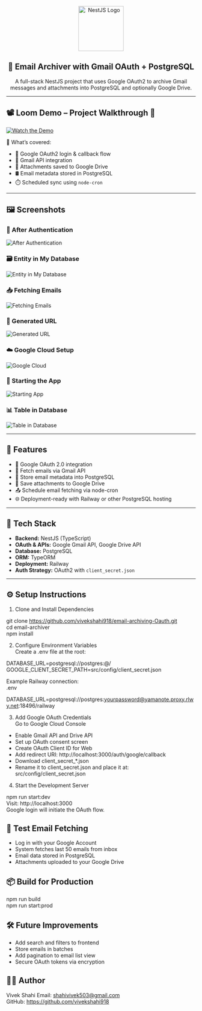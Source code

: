 <p align="center">
  <a href="https://nestjs.com/" target="blank">
    <img src="https://nestjs.com/img/logo-small.svg" width="120" alt="NestJS Logo" />
  </a>
</p>

<h2 align="center">📧 Email Archiver with Gmail OAuth + PostgreSQL</h2>

<p align="center">
  A full-stack NestJS project that uses Google OAuth2 to archive Gmail messages and attachments into PostgreSQL and optionally Google Drive.
</p>

---

## 📽️ Loom Demo – Project Walkthrough 🎯

[![Watch the Demo](https://cdn.loom.com/sessions/thumbnails/2d2c153ece7c45fba3b399785d749071-with-play.gif)](https://www.loom.com/share/2d2c153ece7c45fba3b399785d749071?sid=42f052cd-cfd6-4cb7-b3ce-4b2d53fe8989)

🎥 What’s covered:
- 🔐 Google OAuth2 login & callback flow
- 📩 Gmail API integration
- 📎 Attachments saved to Google Drive
- 🛢️ Email metadata stored in PostgreSQL
- ⏱️ Scheduled sync using `node-cron`

---

## 🖼️ Screenshots

### 🔐 After Authentication
![After Authentication](screenshots/after-authentication.png)

### 🗃️ Entity in My Database
![Entity in My Database](screenshots/entity-in-db.png)

### 📥 Fetching Emails
![Fetching Emails](screenshots/fetching-emails.png)

### 🔗 Generated URL
![Generated URL](screenshots/generated-url.png)

### ☁️ Google Cloud Setup
![Google Cloud](screenshots/google-cloud.png)

### 🚀 Starting the App
![Starting App](screenshots/starting-app.png)

### 📊 Table in Database
![Table in Database](screenshots/table-in-database.png)

---

## 📌 Features

- 🔐 Google OAuth 2.0 integration
- 📩 Fetch emails via Gmail API
- 💾 Store email metadata into PostgreSQL
- 📎 Save attachments to Google Drive
- 📤 Schedule email fetching via node-cron
- 🌐 Deployment-ready with Railway or other PostgreSQL hosting

---

## 🚀 Tech Stack

- **Backend:** NestJS (TypeScript)
- **OAuth & APIs:** Google Gmail API, Google Drive API
- **Database:** PostgreSQL
- **ORM:** TypeORM
- **Deployment:** Railway
- **Auth Strategy:** OAuth2 with `client_secret.json`

---


## ⚙️ Setup Instructions

1. Clone and Install Dependencies

git clone https://github.com/vivekshahi918/email-archiving-Oauth.git  
cd email-archiver  
npm install

2. Configure Environment Variables  
Create a .env file at the root:

DATABASE_URL=postgresql://postgres:@/  
GOOGLE_CLIENT_SECRET_PATH=src/config/client_secret.json  

Example Railway connection:  
.env

DATABASE_URL=postgresql://postgres:yourpassword@yamanote.proxy.rlwy.net:18496/railway

3. Add Google OAuth Credentials  
Go to Google Cloud Console

- Enable Gmail API and Drive API  
- Set up OAuth consent screen  
- Create OAuth Client ID for Web  
- Add redirect URI: http://localhost:3000/auth/google/callback  
- Download client_secret_*.json  
- Rename it to client_secret.json and place it at:  
  src/config/client_secret.json

4. Start the Development Server

npm run start:dev  
Visit: http://localhost:3000  
Google login will initiate the OAuth flow.

## 🧪 Test Email Fetching

- Log in with your Google Account  
- System fetches last 50 emails from inbox  
- Email data stored in PostgreSQL  
- Attachments uploaded to your Google Drive

## 📦 Build for Production

npm run build  
npm run start:prod

## 🛠️ Future Improvements

- Add search and filters to frontend  
- Store emails in batches  
- Add pagination to email list view  
- Secure OAuth tokens via encryption

## 👨‍💻 Author

Vivek Shahi
Email: shahivivek503@gmail.com  
GitHub: https://github.com/vivekshahi918

